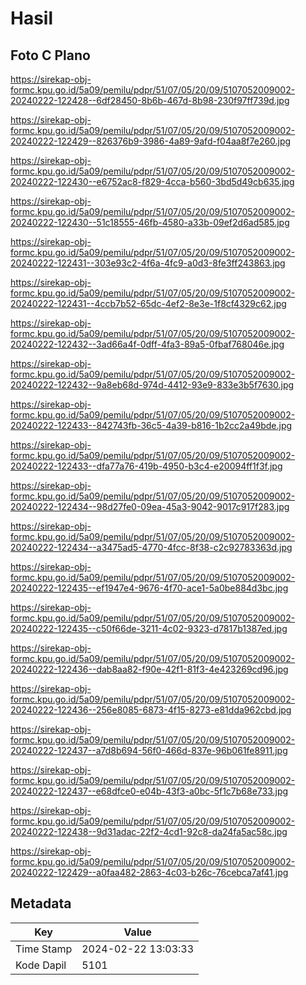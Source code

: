# Hasil

## Foto C Plano

https://sirekap-obj-formc.kpu.go.id/5a09/pemilu/pdpr/51/07/05/20/09/5107052009002-20240222-122428--6df28450-8b6b-467d-8b98-230f97ff739d.jpg

https://sirekap-obj-formc.kpu.go.id/5a09/pemilu/pdpr/51/07/05/20/09/5107052009002-20240222-122429--826376b9-3986-4a89-9afd-f04aa8f7e260.jpg

https://sirekap-obj-formc.kpu.go.id/5a09/pemilu/pdpr/51/07/05/20/09/5107052009002-20240222-122430--e6752ac8-f829-4cca-b560-3bd5d49cb635.jpg

https://sirekap-obj-formc.kpu.go.id/5a09/pemilu/pdpr/51/07/05/20/09/5107052009002-20240222-122430--51c18555-46fb-4580-a33b-09ef2d6ad585.jpg

https://sirekap-obj-formc.kpu.go.id/5a09/pemilu/pdpr/51/07/05/20/09/5107052009002-20240222-122431--303e93c2-4f6a-4fc9-a0d3-8fe3ff243863.jpg

https://sirekap-obj-formc.kpu.go.id/5a09/pemilu/pdpr/51/07/05/20/09/5107052009002-20240222-122431--4ccb7b52-65dc-4ef2-8e3e-1f8cf4329c62.jpg

https://sirekap-obj-formc.kpu.go.id/5a09/pemilu/pdpr/51/07/05/20/09/5107052009002-20240222-122432--3ad66a4f-0dff-4fa3-89a5-0fbaf768046e.jpg

https://sirekap-obj-formc.kpu.go.id/5a09/pemilu/pdpr/51/07/05/20/09/5107052009002-20240222-122432--9a8eb68d-974d-4412-93e9-833e3b5f7630.jpg

https://sirekap-obj-formc.kpu.go.id/5a09/pemilu/pdpr/51/07/05/20/09/5107052009002-20240222-122433--842743fb-36c5-4a39-b816-1b2cc2a49bde.jpg

https://sirekap-obj-formc.kpu.go.id/5a09/pemilu/pdpr/51/07/05/20/09/5107052009002-20240222-122433--dfa77a76-419b-4950-b3c4-e20094ff1f3f.jpg

https://sirekap-obj-formc.kpu.go.id/5a09/pemilu/pdpr/51/07/05/20/09/5107052009002-20240222-122434--98d27fe0-09ea-45a3-9042-9017c917f283.jpg

https://sirekap-obj-formc.kpu.go.id/5a09/pemilu/pdpr/51/07/05/20/09/5107052009002-20240222-122434--a3475ad5-4770-4fcc-8f38-c2c92783363d.jpg

https://sirekap-obj-formc.kpu.go.id/5a09/pemilu/pdpr/51/07/05/20/09/5107052009002-20240222-122435--ef1947e4-9676-4f70-ace1-5a0be884d3bc.jpg

https://sirekap-obj-formc.kpu.go.id/5a09/pemilu/pdpr/51/07/05/20/09/5107052009002-20240222-122435--c50f66de-3211-4c02-9323-d7817b1387ed.jpg

https://sirekap-obj-formc.kpu.go.id/5a09/pemilu/pdpr/51/07/05/20/09/5107052009002-20240222-122436--dab8aa82-f90e-42f1-81f3-4e423269cd96.jpg

https://sirekap-obj-formc.kpu.go.id/5a09/pemilu/pdpr/51/07/05/20/09/5107052009002-20240222-122436--256e8085-6873-4f15-8273-e81dda962cbd.jpg

https://sirekap-obj-formc.kpu.go.id/5a09/pemilu/pdpr/51/07/05/20/09/5107052009002-20240222-122437--a7d8b694-56f0-466d-837e-96b061fe8911.jpg

https://sirekap-obj-formc.kpu.go.id/5a09/pemilu/pdpr/51/07/05/20/09/5107052009002-20240222-122437--e68dfce0-e04b-43f3-a0bc-5f1c7b68e733.jpg

https://sirekap-obj-formc.kpu.go.id/5a09/pemilu/pdpr/51/07/05/20/09/5107052009002-20240222-122438--9d31adac-22f2-4cd1-92c8-da24fa5ac58c.jpg

https://sirekap-obj-formc.kpu.go.id/5a09/pemilu/pdpr/51/07/05/20/09/5107052009002-20240222-122429--a0faa482-2863-4c03-b26c-76cebca7af41.jpg


## Metadata

| Key        | Value               |
| ---------- | ------------------- |
| Time Stamp | 2024-02-22 13:03:33 |
| Kode Dapil | 5101                |




